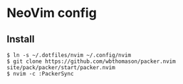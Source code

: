 # NeoVim config

## Install

```
$ ln -s ~/.dotfiles/nvim ~/.config/nvim
$ git clone https://github.com/wbthomason/packer.nvim site/pack/packer/start/packer.nvim
$ nvim -c :PackerSync
```
